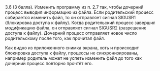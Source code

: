 3.6 (3 балла). Изменить программу из п. 2.7 так, чтобы дочерний процесс выводил информацию из файла. Если родительский процесс собирается изменить файл, то он отправляет сигнал SIGUSR1 (блокировка доступа к файлу). Когда родительский процесс завершил модификацию файла, он отправляет сигнал SIGUSR2 (разрешение доступа к файлу). Дочерний процесс отправляет новое число родительскому после того, как прочитал файл.

Как видно из приложенного снимка экрана, хоть и происходит блокировка доступа к файлу, процессы не синхронизированы, например родитель может не успеть изменить файл до того как дочерний процесс повторно прочтёт его.
